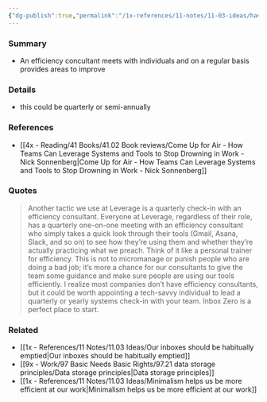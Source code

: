 ```yaml
---
{"dg-publish":true,"permalink":"/1x-references/11-notes/11-03-ideas/have-an-efficiency-consultant-on-a-regular-basis/","title":"Have an efficiency consultant on a regular basis","created":"2025-01-15T20:05:34.746+03:00","updated":"2025-01-17T22:52:16.656+03:00"}
---
```



### Summary
- An efficiency concultant meets with individuals and on a regular basis provides areas to improve

### Details
- this could be quarterly or semi-annually

### References
- [[4x - Reading/41 Books/41.02 Book reviews/Come Up for Air - How Teams Can Leverage Systems and Tools to Stop Drowning in Work - Nick Sonnenberg\|Come Up for Air - How Teams Can Leverage Systems and Tools to Stop Drowning in Work - Nick Sonnenberg]]

### Quotes
> Another tactic we use at Leverage is a quarterly check-in with an efficiency consultant. Everyone at Leverage, regardless of their role, has a quarterly one-on-one meeting with an efficiency consultant who simply takes a quick look through their tools (Gmail, Asana, Slack, and so on) to see how they’re using them and whether they’re actually practicing what we preach. Think of it like a personal trainer for efficiency. This is not to micromanage or punish people who are doing a bad job; it’s more a chance for our consultants to give the team some guidance and make sure people are using our tools efficiently. I realize most companies don’t have efficiency consultants, but it could be worth appointing a tech-savvy individual to lead a quarterly or yearly systems check-in with your team. Inbox Zero is a perfect place to start.

### Related
- [[1x - References/11 Notes/11.03 Ideas/Our inboxes should be habitually emptied\|Our inboxes should be habitually emptied]]
- [[9x - Work/97 Basic Needs Basic Rights/97.21 data storage principles/Data storage principles\|Data storage principles]]
- [[1x - References/11 Notes/11.03 Ideas/Minimalism helps us be more efficient at our work\|Minimalism helps us be more efficient at our work]]